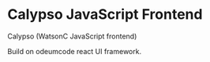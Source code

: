 # Calypso JavaScript Frontend
Calypso (WatsonC JavaScript frontend)

Build on odeumcode react UI framework. 

